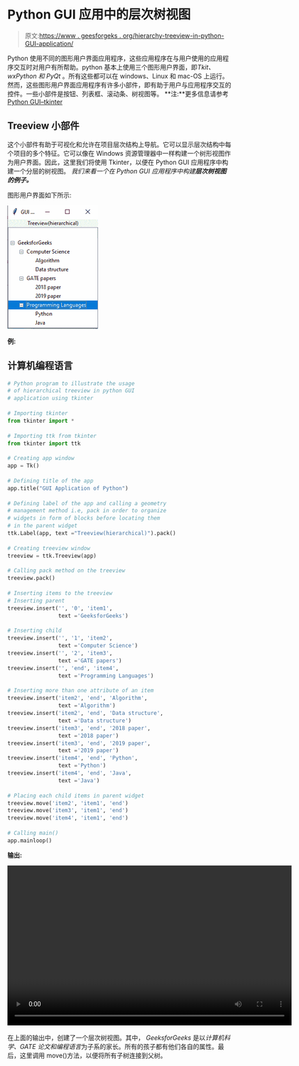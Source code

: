 # Python GUI 应用中的层次树视图

> 原文:[https://www . geesforgeks . org/hierarchy-treeview-in-python-GUI-application/](https://www.geeksforgeeks.org/hierarchical-treeview-in-python-gui-application/)

Python 使用不同的图形用户界面应用程序，这些应用程序在与用户使用的应用程序交互时对用户有所帮助。python 基本上使用三个图形用户界面，即*Tkit、wxPython 和 PyQt* 。所有这些都可以在 windows、Linux 和 mac-OS 上运行。然而，这些图形用户界面应用程序有许多小部件，即有助于用户与应用程序交互的控件。一些小部件是按钮、列表框、滚动条、树视图等。
**注:**更多信息请参考[Python GUI–tkinter](https://www.geeksforgeeks.org/python-gui-tkinter/)

## Treeview 小部件

这个小部件有助于可视化和允许在项目层次结构上导航。它可以显示层次结构中每个项目的多个特征。它可以像在 Windows 资源管理器中一样构建一个树形视图作为用户界面。因此，这里我们将使用 Tkinter，以便在 Python GUI 应用程序中构建一个分层的树视图。
*我们来看一个在 Python GUI 应用程序中构建**层次树视图的例子。***

图形用户界面如下所示:

![](img/3c69a69c1ff7a0ff9ed687aeb125ce7e.png)

**例:**

## 计算机编程语言

```py
# Python program to illustrate the usage
# of hierarchical treeview in python GUI
# application using tkinter

# Importing tkinter
from tkinter import * 

# Importing ttk from tkinter
from tkinter import ttk 

# Creating app window
app = Tk() 

# Defining title of the app
app.title("GUI Application of Python") 

# Defining label of the app and calling a geometry
# management method i.e, pack in order to organize
# widgets in form of blocks before locating them
# in the parent widget
ttk.Label(app, text ="Treeview(hierarchical)").pack()

# Creating treeview window
treeview = ttk.Treeview(app) 

# Calling pack method on the treeview
treeview.pack() 

# Inserting items to the treeview
# Inserting parent
treeview.insert('', '0', 'item1',
                text ='GeeksforGeeks')

# Inserting child
treeview.insert('', '1', 'item2',
                text ='Computer Science')
treeview.insert('', '2', 'item3',
                text ='GATE papers')
treeview.insert('', 'end', 'item4',
                text ='Programming Languages')

# Inserting more than one attribute of an item
treeview.insert('item2', 'end', 'Algorithm',
                text ='Algorithm') 
treeview.insert('item2', 'end', 'Data structure',
                text ='Data structure')
treeview.insert('item3', 'end', '2018 paper',
                text ='2018 paper') 
treeview.insert('item3', 'end', '2019 paper',
                text ='2019 paper')
treeview.insert('item4', 'end', 'Python',
                text ='Python')
treeview.insert('item4', 'end', 'Java',
                text ='Java')

# Placing each child items in parent widget
treeview.move('item2', 'item1', 'end') 
treeview.move('item3', 'item1', 'end')
treeview.move('item4', 'item1', 'end')

# Calling main() 
app.mainloop()
```

**输出:**

<video class="wp-video-shortcode" id="video-387600-1" width="640" height="360" preload="metadata" controls=""><source type="video/mp4" src="https://media.geeksforgeeks.org/wp-content/uploads/20210116133613/FreeOnlineScreenRecorderProject6.mp4?_=1">[https://media.geeksforgeeks.org/wp-content/uploads/20210116133613/FreeOnlineScreenRecorderProject6.mp4](https://media.geeksforgeeks.org/wp-content/uploads/20210116133613/FreeOnlineScreenRecorderProject6.mp4)</video>

在上面的输出中，创建了一个层次树视图。其中， *GeeksforGeeks* 是以*计算机科学、GATE 论文和编程语言*为子系的家长。所有的孩子都有他们各自的属性。最后，这里调用 move()方法，以便将所有子树连接到父树。